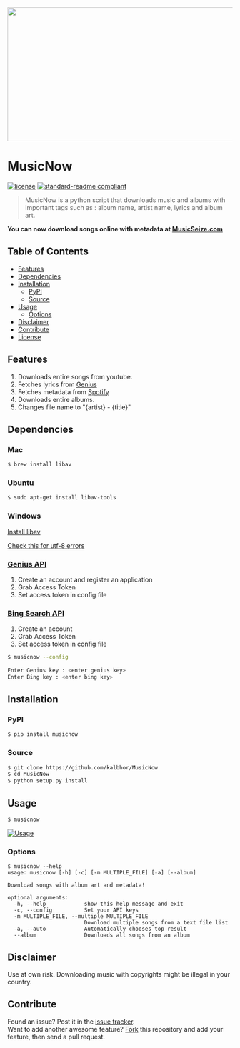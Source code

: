 <img src="https://s24.postimg.org/s14nonos5/Music_Repair_GIF.gif" width="700px" height="300px" />

# MusicNow

[![license](https://img.shields.io/github/license/mashape/apistatus.svg?style=flat-square)](LICENSE)
[![standard-readme compliant](https://img.shields.io/badge/readme%20style-standard-brightgreen.svg?style=flat-square)](https://github.com/RichardLitt/standard-readme)

> MusicNow is a python script that downloads music and albums with important tags such as : album name, artist name, lyrics and album art.

**You can now download songs online with metadata at [MusicSeize.com](https://musicseize.com)**


## Table of Contents

- [Features](#features)
- [Dependencies](#dependencies)
- [Installation](#installation)
  - [PyPI](#pypi)
  - [Source](#source)
- [Usage](#usage)
  - [Options](#options)
- [Disclaimer](#disclaimer)
- [Contribute](#contribute)
- [License](#license)

## Features

1. Downloads entire songs from youtube.
2. Fetches lyrics from [Genius](https://www.genius.com)
3. Fetches metadata from [Spotify](https://www.spotify.com)
4. Downloads entire albums.
5. Changes file name to "{artist} - {title}"


## Dependencies 

### Mac

```sh
$ brew install libav
```

### Ubuntu
```sh
$ sudo apt-get install libav-tools
```

### Windows
[Install libav](https://github.com/NixOS/nixpkgs/issues/5236)

[Check this for utf-8 errors](https://github.com/kalbhor/MusicRepair/issues/26)

### [Genius API](https://genius.com/api-clients)

1. Create an account and register an application 
2. Grab Access Token
3. Set access token in config file

### [Bing Search API](https://www.microsoft.com/cognitive-services/en-us/bing-image-search-api)

1. Create an account
2. Grab Access Token
3. Set access token in config file

```sh 
$ musicnow --config                                               
     
Enter Genius key : <enter genius key>                                 
Enter Bing key : <enter bing key>
```

## Installation

### PyPI
```sh
$ pip install musicnow
```

### Source
```sh
$ git clone https://github.com/kalbhor/MusicNow
$ cd MusicNow
$ python setup.py install
```

## Usage

```sh
$ musicnow
```

[![Usage](https://s30.postimg.org/6a34gq4m9/image.png)](https://www.youtube.com/watch?v=qtBTKUyWTgc "MusicNow - Usage")

### Options
```
$ musicnow --help
usage: musicnow [-h] [-c] [-m MULTIPLE_FILE] [-a] [--album]

Download songs with album art and metadata!

optional arguments:
  -h, --help            show this help message and exit
  -c, --config          Set your API keys
  -m MULTIPLE_FILE, --multiple MULTIPLE_FILE
                        Download multiple songs from a text file list
  -a, --auto            Automatically chooses top result
  --album               Downloads all songs from an album
```

## Disclaimer
Use at own risk.
Downloading music with copyrights might be illegal in your country.

## Contribute

Found an issue? Post it in the [issue tracker](https://github.com/kalbhor/MusicNow/issues). <br> 
Want to add another awesome feature? [Fork](https://github.com/kalbhor/MusicNow/fork) this repository and add your feature, then send a pull request.


